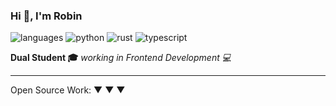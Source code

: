 ### Hi 👋, I'm Robin

![languages](https://img.shields.io/static/v1?label=&message=languages:&color=010101&style=flat-square)
![python](https://img.shields.io/static/v1?logo=python&label=&message=python&color=010101&logoColor=fff&style=flat-square)
![rust](https://img.shields.io/static/v1?logo=rust&label=&message=rust&color=010101&logoColor=fff&style=flat-square)
![typescript](https://img.shields.io/static/v1?logo=typescript&label=&message=typescript&color=010101&logoColor=fff&style=flat-square)

**Dual Student 🎓** _working in Frontend Development 💻_

---

Open Source Work: &#9660; &#9660; &#9660;
